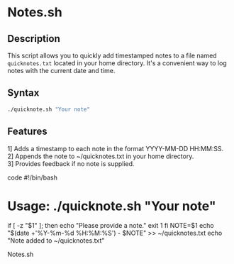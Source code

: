 # Notes.sh

## Description

This script allows you to quickly add timestamped notes to a file named `quicknotes.txt` located in your home directory. It's a convenient way to log notes with the current date and time.

## Syntax

```bash
./quicknote.sh "Your note"
```

## Features

1] Adds a timestamp to each note in the format YYYY-MM-DD HH:MM:SS.<br/>
2] Appends the note to ~/quicknotes.txt in your home directory.<br/>
3] Provides feedback if no note is supplied.
<br/>

code 
#!/bin/bash
# Usage: ./quicknote.sh "Your note"
if [ -z "$1" ]; then
    echo "Please provide a note."
    exit 1
fi
NOTE=$1
echo "$(date +'%Y-%m-%d %H:%M:%S') - $NOTE" >> ~/quicknotes.txt
echo "Note added to ~/quicknotes.txt"


Notes.sh